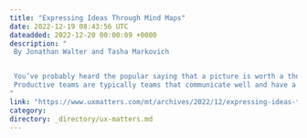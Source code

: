 ```yaml
---
title: "Expressing Ideas Through Mind Maps"
date: 2022-12-19 08:43:56 UTC
dateadded: 2022-12-20 00:00:09 +0000
description: "
 By Jonathan Walter and Tasha Markovich 


 You’ve probably heard the popular saying that a picture is worth a thousand words. As UX design professionals, we make our living by communicating clearly through the use of visual elements and affordances, thus, enabling the productivity of others. If we do our job well, we seldom need to rely on using many words. Instead, the visualization skills that we hone through our profession benefit not only the users of the products we design; if we leverage them correctly, they also make our colleagues, stakeholders, and ourselves more productive. 
 Productive teams are typically teams that communicate well and have a shared understanding of what they’re trying to accomplish. Their shared understanding often stems from expressing their ideas and concepts in unique ways that gain stronger footholds in the minds of others, which fuels the team’s greater productivity. While there are many methods of expressing ideas and concepts that could aid our productivity, we’ve found that creating mind maps is one of the most effective techniques because of its versatility and scalability. Read More 
"
link: "https://www.uxmatters.com/mt/archives/2022/12/expressing-ideas-through-mind-maps.php"
category:
directory: _directory/ux-matters.md
---
```

